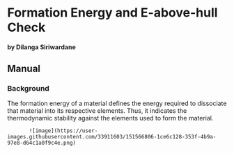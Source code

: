 # Formation Energy and E-above-hull Check
#### by Dilanga Siriwardane

## Manual

### Background

The formation energy of a material defines the energy required to dissociate that material into its respective elements. Thus, it indicates the thermodynamic stability against the elements used to form the material. 

           ![image](https://user-images.githubusercontent.com/33911603/151566806-1ce6c128-353f-4b9a-97e8-d64c1a0f9c4e.png)
